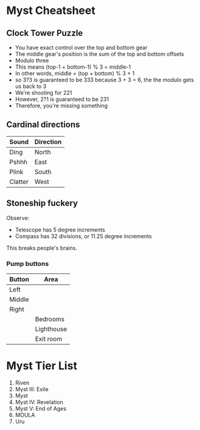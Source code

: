 # Myst Cheatsheet
## Clock Tower Puzzle
- You have exact control over the top and bottom gear
- The middle gear's position is the sum of the top and bottom offsets
- Modulo three
- This means (top-1 + bottom-1) % 3 = middle-1
- In other words, middle = (top + bottom) % 3 + 1
- so 3?3 is guaranteed to be 333 because 3 + 3 = 6, the the modulo gets us back to 3
- We're shooting for 221
- However, 2?1 is guaranteed to be 231
- Therefore, you're missing something

## Cardinal directions
| Sound   | Direction |
| ------- | --------- |
| Ding    | North     |
| Pshhh   | East      |
| Plink   | South     |
| Clatter | West      |

## Stoneship fuckery

Observe:

- Telescope has 5 degree increments
- Compass has 32 divisions, or 11.25 degree increments

This breaks people's brains.

### Pump buttons

| Button | Area       |
| ------ | ---------- |
| Left   |            |
| Middle |            |
| Right  |            |
|        | Bedrooms   |
|        | Lighthouse |
|        | Exit room  |

# Myst Tier List
1. Riven
2. Myst III: Exile
3. Myst
4. Myst IV: Revelation
5. Myst V: End of Ages
6. MOULA
7. Uru

